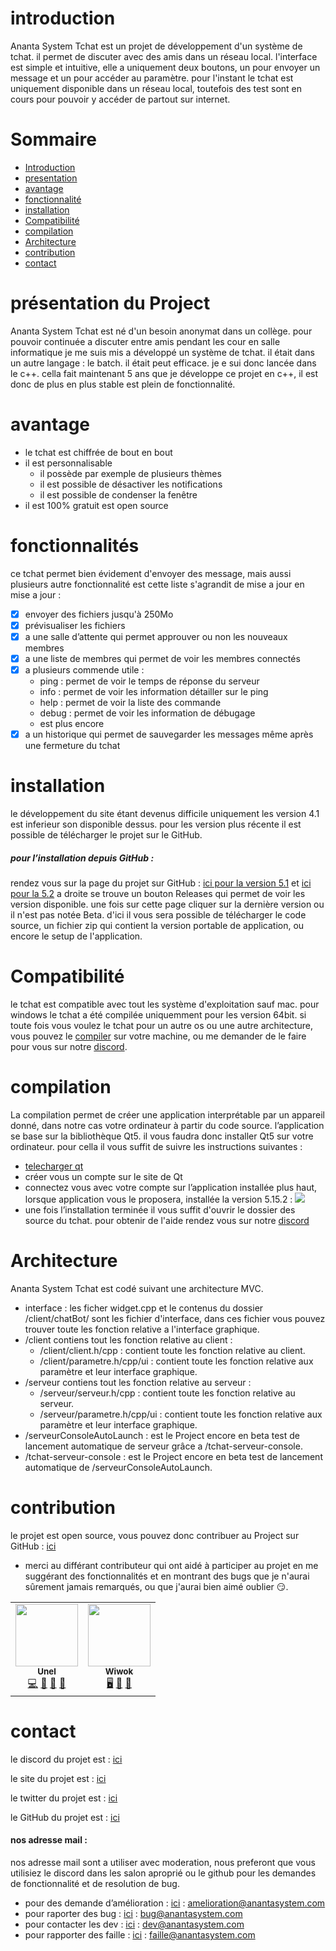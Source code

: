 # introduction

Ananta System Tchat est un projet de développement d'un système de tchat. il permet de discuter avec des amis dans un réseau local. l'interface est simple et intuitive, elle a uniquement deux boutons, un pour envoyer un message et un pour accéder au paramètre.
pour l'instant le tchat est uniquement disponible dans un réseau local, toutefois des test sont en cours pour pouvoir y accéder de partout sur internet.

# Sommaire
- [Introduction](#introduction)
- [presentation](#presentation)
- [avantage](#avantage)
- [fonctionnalité](#fonctionnalité)
- [installation](#installation)
- [Compatibilité](#compatibilité)
- [compilation](#compilation)
- [Architecture](#architecture)
- [contribution](#contribution)
- [contact](#contact)

# présentation du Project
Ananta System Tchat est né d'un besoin anonymat dans un collège. pour pouvoir continuée a discuter entre amis pendant les cour en salle informatique je me suis mis a développé un système de tchat. il était dans un autre langage : le batch. il était peut efficace. je e sui donc lancée dans le c++. cella fait maintenant 5 ans que je développe ce projet en c++, il est donc de plus en plus stable est plein de fonctionnalité.

# avantage
- le tchat est chiffrée de bout en bout
- il est personnalisable
    - il possède par exemple de plusieurs thèmes
    - il est possible de désactiver les notifications
    - il est possible de condenser la fenêtre
- il est 100% gratuit est open source

# fonctionnalités
ce tchat permet bien évidement d'envoyer des message, mais aussi plusieurs autre fonctionnalité est cette liste s'agrandit de mise a jour en mise a jour :
- [x] envoyer des fichiers jusqu'à 250Mo
- [x] prévisualiser les fichiers
- [x] a une salle d’attente qui permet approuver ou non les nouveaux membres
- [x] a une liste de membres qui permet de voir les membres connectés
- [x] a plusieurs commende utile :
    - ping : permet de voir le temps de réponse du serveur
    - info : permet de voir les information détailler sur le ping
    - help : permet de voir la liste des commande
    - debug : permet de voir les information de débugage
    - est plus encore
- [x] a un historique qui permet de sauvegarder les messages même après une fermeture du tchat

# installation
le développement du site étant devenus difficile uniquement les version 4.1 est inferieur son disponible dessus. pour les version plus récente il est possible de télécharger le projet sur le GitHub.
##### pour l’installation depuis GitHub :
rendez vous sur la page du projet sur GitHub : [ici pour la version 5.1](https://github.com/https-github-com-anantasystem/anantaSystemTchat5.1) et [ici pour la 5.2](https://github.com/https-github-com-anantasystem/tchat-v5.2)
a droite se trouve un bouton Releases qui permet de voir les version disponible. une fois sur cette page cliquer sur la dernière version ou il n'est pas notée Beta. d'ici il vous sera possible de télécharger le code source, un fichier zip qui contient la version portable de application, ou encore le setup de l'application.

# Compatibilité
le tchat est compatible avec tout les système d'exploitation sauf mac.
pour windows le tchat a été compilée uniquemment pour les version 64bit. si toute fois vous voulez le tchat pour un autre os ou une autre architecture, vous pouvez le [compiler](compilation) sur votre machine, ou me demander de le faire pour vous sur notre [discord](https://[discord](https://discord.com/invite/rFm24ZznnT).com/invite/rFm24ZznnT).

# compilation
La compilation permet de créer une application interprétable par un appareil donné, dans notre cas votre ordinateur à partir du code source.
l’application se base sur la bibliothèque Qt5. il vous faudra donc installer Qt5 sur votre ordinateur. pour cella il vous suffit de suivre les instructions suivantes :

- [telecharger qt](https://www.qt.io/download-open-source?hsCtaTracking=9f6a2170-a938-42df-a8e2-a9f0b1d6cdce%7C6cb0de4f-9bb5-4778-ab02-bfb62735f3e5)
- créer vous un compte sur le site de Qt
- connectez vous avec votre compte sur l’application installée plus haut, lorsque application vous le proposera, installée la version 5.15.2 : ![](https://cdn.discordapp.com/attachments/960222007180529775/960222092660441208/Capture_decran_2022-04-03_175730.png) 
- une fois l’installation terminée il vous suffit d'ouvrir le dossier des source du tchat.
pour obtenir de l'aide rendez vous sur notre [discord](https://[discord](https://discord.com/invite/rFm24ZznnT).com/invite/rFm24ZznnT)

# Architecture
Ananta System Tchat est codé suivant une architecture MVC.
- interface : les ficher widget.cpp et le contenus du dossier /client/chatBot/ sont les fichier d'interface, dans ces fichier vous pouvez trouver toute les fonction relative a l'interface graphique.
- /client  contiens tout les fonction relative au client :
    - /client/client.h/cpp : contient toute les fonction relative au client.
    - /client/parametre.h/cpp/ui : contient toute les fonction relative aux paramètre et leur interface graphique.
- /serveur  contiens tout les fonction relative au serveur :
    - /serveur/serveur.h/cpp : contient toute les fonction relative au serveur.
    - /serveur/parametre.h/cpp/ui : contient toute les fonction relative aux paramètre et leur interface graphique.
- /serveurConsoleAutoLaunch : est le Project encore en beta test de lancement automatique de serveur grâce a /tchat-serveur-console.
- /tchat-serveur-console : est le Project encore en beta test de lancement automatique de /serveurConsoleAutoLaunch.

# contribution
le projet est open source, vous pouvez donc contribuer au Project sur GitHub : [ici](https://github.com/https-github-com-anantasystem) 
- merci au différant contributeur qui ont aidé à participer au projet en me suggérant des fonctionnalités et en montrant des bugs que je n'aurai sûrement jamais remarqués, ou que j'aurai bien aimé oublier 😏.
<table>
  <tr>
    <!unel>
    <td align="center"><a href="https://anantasystem.com/unel"><img src="https://avatars.githubusercontent.com/u/86972822?v=4" width="100px;" alt=""/><br /><sub><b>Unel</b></sub></a><br /><a href="https://github.com/UnelDev" title="Code">💻</a> <a href="https://github.com/UnelDev" title="User Testing">📓</a> <a href="https://github.com/UnelDev" href="#ideas-bain3" title="Ideas, Planning, & Feedback">🤔</a> <a href="https://github.com/UnelDev" href="#plugin-bain3" title="Plugin/utility libraries">🔌</a> </td>
    <!wiwok>
    <td align="center"><a href="https://anantasystem.com/wiwok"><img src="https://avatars.githubusercontent.com/u/84347864?v=4" width="100px;" alt=""/><br /><sub><b>Wiwok</b></sub></a><br /><a href="https://github.com/Wiwok" title="site">🖥️</a> <a href="https://github.com/Wiwok" title="User Testing">📓</a> <a href="https://github.com/Wiwok" href="#ideas-bain3" title="Ideas, Planning, & Feedback">🤔</a></td>

  </tr>
</table>

# contact
le discord du projet est : [ici](https://[discord](https://discord.com/invite/rFm24ZznnT).com/invite/rFm24ZznnT)

le site du projet est : [ici](http://anantasystem.com/)

le twitter du projet est : [ici](https://twitter.com/AnantaSystems)

le GitHub du projet est : [ici](https://github.com/https-github-com-anantasystem)



#### nos adresse mail :
nos adresse mail sont a utiliser avec moderation, nous preferont que vous utilisiez le discord dans les salon aproprié ou le github pour les demandes de fonctionnalité et de resolution de bug.
- pour des demande d’amélioration : [ici](mailto:amelioration@anantasystem.com) : amelioration@anantasystem.com
- pour raporter des bug : [ici](mailto:bug@anantasystem.com) : bug@anantasystem.com
- pour contacter les dev : [ici](mailto:dev@anantasystem.com) : dev@anantasystem.com
- pour rapporter des faille : [ici](mailto:faille@anantasystem.com) : faille@anantasystem.com
